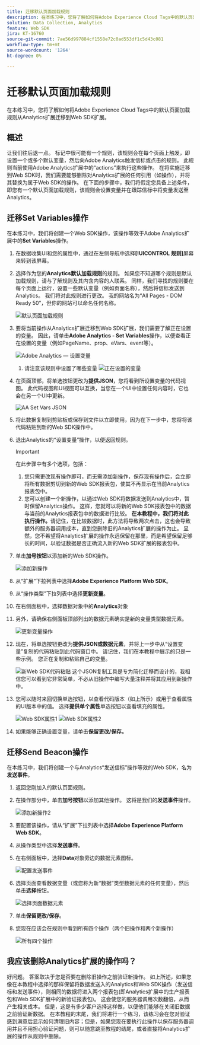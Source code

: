 ```yaml
---
title: 迁移默认页面加载规则
description: 在本练习中，您将了解如何将Adobe Experience Cloud Tags中的默认页面加载规则从Analytics扩展迁移到Web SDK扩展。
solution: Data Collection, Analytics
feature: Web SDK
jira: KT-16760
source-git-commit: 7ae56d997884cf1558e72c0ad553df1c5d43c081
workflow-type: tm+mt
source-wordcount: '1264'
ht-degree: 0%

---
```



# 迁移默认页面加载规则

在本练习中，您将了解如何将Adobe Experience Cloud Tags中的默认页面加载规则从Analytics扩展迁移到Web SDK扩展。

## 概述

让我们往后退一点。 标记中很可能有一个规则，该规则会在每个页面上触发，即设置一个或多个默认变量，然后向Adobe Analytics触发信标或点击的规则。 此规则当前使用Adobe Analytics扩展中的“actions”来执行这些操作。 在将实施迁移到Web SDK时，我们需要能够删除对Analytics扩展的任何引用（如操作），并将其替换为属于Web SDK的操作。 在下面的步骤中，我们将假定您具备上述条件，即您有一个默认页面加载规则，该规则会设置变量并在跟踪信标中将变量发送至Analytics。

## 迁移Set Variables操作

在本练习中，我们将创建一个Web SDK操作，该操作等效于Adobe Analytics扩展中的&#x200B;**Set Variables**&#x200B;操作。

1. 在数据收集UI和您的属性中，通过在左侧导航中选择&#x200B;**[!UICONTROL 规则]**&#x200B;屏幕来转到该屏幕。
1. 选择作为您的&#x200B;**Analytics默认加载规则**&#x200B;的规则。 如果您不知道哪个规则是默认加载规则，请与了解规则及其内含内容的人联系。 同样，我们寻找的规则要在每个页面上运行，设置一些默认变量（例如页面名称），然后将信标发送到Analytics。 我们将对此规则进行更改。 我的网站名为“All Pages - DOM Ready 50”，但你的网站可以命名任何名称。

   ![默认页面加载规则](assets/default-page-load-rule.jpg)

1. 要将当前操作从Analytics扩展迁移到Web SDK扩展，我们需要了解正在设置的变量。 因此，请单击&#x200B;**Adobe Analytics - Set Variables**&#x200B;操作，以便查看正在设置的变量（例如PageName、prop、eVars、event等）。

   ![Adobe Analytics — 设置变量](assets/aa-set-variables.jpg)
   1. 请注意该规则中设置了哪些变量
      ![正在设置的变量](assets/aa-vars-set.jpg)

1. 在页面顶部，将单选按钮更改为&#x200B;**提供JSON**，您将看到所设置变量的代码视图。 此代码视图和UI视图可以互换，当您在一个UI中设置任何内容时，它也会在另一个UI中更新。

   ![AA Set Vars JSON](assets/aa-setvars-json.jpg)

1. 将此数据复制到剪贴板或保存到文件以立即使用，因为在下一步中，您将将该代码粘贴到新的Web SDK操作中。
1. 退出Analytics的“设置变量”操作，以便返回规则。

   >[!IMPORTANT]
   >
   >在此步骤中有多个选项，包括：
   >1. 您只需更改现有操作即可，而无需添加新操作，保存现有操作后，会立即将所有数据剪切到新的Web SDK报表包，使其不再显示在当前Analytics报表包中。
   >1. 您可以创建一个新操作，以通过Web SDK将数据发送到Analytics中，暂时保留Analytics操作。 这样，您就可以将新的Web SDK报表包中的数据与当前的Analytics报表包中的数据进行比较。 **在本教程中，我们将对此执行操作。**&#x200B;请记住，在比较数据时，此方法将导致两次点击，这也会导致额外的服务器调用成本，直到您删除旧的Analytics扩展的操作为止。 显然，您不希望将Analytics扩展的操作永远保留在那里，而是希望保留足够长的时间，以验证数据是否正确流入新的Web SDK扩展的报表包中。

1. 单击&#x200B;**加号按钮**&#x200B;以添加新的Web SDK操作。

   ![添加新操作](assets/add-new-action.jpg)

1. 从“扩展”下拉列表中选择&#x200B;**Adobe Experience Platform Web SDK**。
1. 从“操作类型”下拉列表中选择&#x200B;**更新变量**。
1. 在右侧面板中，选择数据对象中的&#x200B;**Analytics**&#x200B;对象
1. 另外，请确保右侧面板顶部列出的数据元素确实是新的变量类型数据元素。

   ![更新变量操作](assets/update-variable-action-analytics.jpg)

1. 现在，将单选按钮更改为&#x200B;**提供JSON或数据元素**，并将上一步中从“设置变量”复制的代码粘贴到此代码窗口中。 请记住，我们在本教程中展示的只是一些示例。 您正在复制和粘贴自己的变量。

   ![新Web SDK代码粘贴](assets/new-websdk-code-paste.jpg)
这个JSON复制工具是专为简化迁移而设计的，我相信您可以看到它非常简单，不必从旧操作中编写大量注释并将其应用到新操作中。

1. 您可以随时来回切换单选按钮，以查看代码版本（如上所示）或用于查看属性的UI版本中的值。 选择&#x200B;**提供单个属性**&#x200B;单选按钮以查看填充的属性。

   ![Web SDK属性1](assets/websdk-attributes-1.jpg)
   ![Web SDK属性2](assets/websdk-attributes-2.jpg)

1. 如果能够正确设置变量，请单击&#x200B;**保留更改/保存。**

## 迁移Send Beacon操作

在本练习中，我们将创建一个与Analytics“发送信标”操作等效的Web SDK，名为&#x200B;**发送事件**。

1. 返回您刚加入的默认页面规则。
1. 在操作部分中，单击&#x200B;**加号按钮**&#x200B;以添加其他操作。 这将是我们的&#x200B;**发送事件**&#x200B;操作。

   ![添加新操作2](assets/add-new-action-2.jpg)

1. 要配置该操作，请从“扩展”下拉列表中选择&#x200B;**Adobe Experience Platform Web SDK**。
1. 从操作类型中选择&#x200B;**发送事件**。
1. 在右侧面板中，选择&#x200B;**Data**&#x200B;对象旁边的数据元素图标。

   ![配置发送事件](assets/send-event-config.jpg)

1. 选择页面查看数据变量（或您称为新“数据”类型数据元素的任何变量），然后单击&#x200B;**选择**&#x200B;按钮。

   ![选择页面数据元素](assets/select-data-element-variable.jpg)

1. 单击&#x200B;**保留更改/保存**。
1. 您现在应该会在规则中看到所有四个操作（两个旧操作和两个新操作）

   ![所有四个操作](assets/all-four-actions.jpg)

## 我应该删除Analytics扩展的操作吗？

好问题。 答案取决于您是否要在删除旧操作之前验证新操作。 如上所述，如果您像在本教程中选择的那样保留将数据发送入的Analytics和Web SDK操作（发送信标和发送事件），则相同的数据将进入两个报表包(即Analytics扩展中的生产报表包和Web SDK扩展中的新验证报表包)。 这会使您的服务器调用次数翻倍，从而产生相关成本。 但是，这是有多少客户选择这样做，以便他们能够在关闭旧数据之前验证新数据。 在本教程的末尾，我们将进行一个练习，该练习会在您对验证感到满意后显示如何清理旧内容；但是，如果您现在要执行此操作以保存服务器调用并且不用担心验证问题，则可以随意跳至教程的结尾，或者直接将Analytics扩展的操作从规则中删除。
